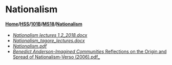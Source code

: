 # Nationalism
#### [Home](../../../..)/[HSS](../../..)/[101B](../..)/[MS18](..)/[Nationalism]()
- [_Nationalism lectures 1,2_2018.docx_](Nationalism%20lectures%201,2_2018.docx)
- [_Nationalism_tagore_lectures.docx_](Nationalism_tagore_lectures.docx)
- [_Nationalism.pdf_](Nationalism.pdf)
- [_Benedict Anderson-Imagined Communities_ Reflections on the Origin and Spread of Nationalism-Verso (2006).pdf_](Benedict%20Anderson-Imagined%20Communities_%20Reflections%20on%20the%20Origin%20and%20Spread%20of%20Nationalism-Verso%20(2006).pdf)
